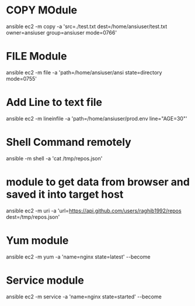 # COPY MOdule
ansible ec2 -m copy -a 'src=./test.txt dest=/home/ansiuser/test.txt owner=ansiuser group=ansiuser mode=0766'

# FILE Module
ansible ec2 -m file -a 'path=/home/ansiuser/ansi state=directory mode=0755'

# Add Line to text file
ansible ec2 -m lineinfile -a 'path=/home/ansiuser/prod.env line="AGE=30"'

# Shell Command remotely
ansible <target-host> -m shell -a 'cat /tmp/repos.json'

# module to get data from browser and saved it into target host
ansible ec2 -m uri -a 'url=https://api.github.com/users/raghib1992/repos dest=/tmp/repos.json'

# Yum module
ansible ec2 -m yum -a 'name=nginx state=latest' --become

# Service module
ansible ec2 -m service -a 'name=nginx state=started' --become
